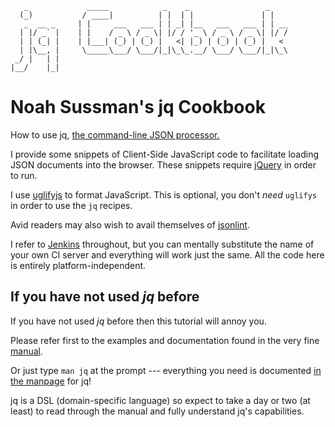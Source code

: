        _             _____            _    _                 _
      (_)           / ____|          | |  | |               | |
       _  __ _     | |     ___   ___ | | _| |__   ___   ___ | | __
      | |/ _` |    | |    / _ \ / _ \| |/ / '_ \ / _ \ / _ \| |/ /
      | | (_| |    | |___| (_) | (_) |   <| |_) | (_) | (_) |   <
      | |\__, |     \_____\___/ \___/|_|\_\_.__/ \___/ \___/|_|\_\
     _/ |   | |
    |__/    |_|


Noah Sussman's jq Cookbook
===========

How to use jq, [the command-line JSON processor.](http://stedolan.github.io/jq/)

I provide some snippets of Client-Side JavaScript code to facilitate
loading JSON documents into the browser. These snippets require [jQuery](http://api.jquery.com/)
in order to run.

I use
[uglifyjs](https://github.com/mishoo/UglifyJS2/blob/master/README.md)
to format JavaScript. This is optional, you don't *need* `uglifys` in
order to use the `jq` recipes.

Avid readers may also wish to avail themselves of
[jsonlint](https://github.com/zaach/jsonlint).

I refer to
[Jenkins](https://wiki.jenkins-ci.org/display/JENKINS/Meet+Jenkins)
throughout, but you can mentally substitute the name of your own CI
server and everything will work just the same. All the code here is
entirely platform-independent.

## If you have not used *jq* before

If you have not used *jq* before then this tutorial will annoy
you.

Please refer first to the examples and documentation found in the very
fine [manual](http://stedolan.github.io/jq/manual/).

Or just type `man jq` at the prompt --- everything you need is
documented <a href="http://infiniteundo.com/post/80891241176/how-to-read-a-manpage" >in the manpage</a>
for jq!

jq is a DSL (domain-specific language) so expect to take a day or two
(at least) to read through the manual and fully understand jq's
capabilities.
